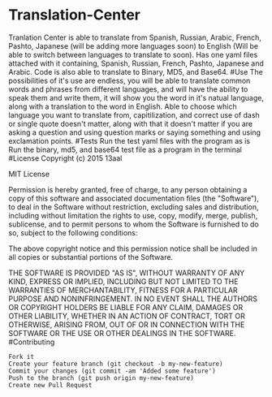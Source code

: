 # Translation-Center
Tranlation Center is able to translate from Spanish, Russian, Arabic, French, Pashto, Japanese (will be adding more languages soon) to English (Will be able to switch between languages to translate to soon). Has one yaml files attached with it containing, Spanish, Russian, French, Pashto, Japanese and Arabic. Code is also able to translate to Binary, MD5, and Base64.
#Use
The possibilities of it's use are endless, you will be able to translate common words and phrases from different languages, and will have the ability to speak them and write them, it will show you the word in it's natual language, along with a translation to the word in English. Able to choose which language you want to translate from, capitilization, and correct use of dash or single quote doesn't matter, along with that it doesn't matter if you are asking a question and using question marks or saying something and using exclamation points.
#Tests
Run the test yaml files with the program as is
Run the binary, md5, and base64 test file as a program in the terminal
#License
Copyright (c) 2015 13aal

MIT License

Permission is hereby granted, free of charge, to any person obtaining
a copy of this software and associated documentation files (the
"Software"), to deal in the Software without restriction, excluding sales and distribution,
including without limitation the rights to use, copy, modify, merge, publish, sublicense, 
and to permit persons to whom the Software is furnished
to do so, subject to the following conditions:

The above copyright notice and this permission notice shall be
included in all copies or substantial portions of the Software.

THE SOFTWARE IS PROVIDED "AS IS", WITHOUT WARRANTY OF ANY KIND,
EXPRESS OR IMPLIED, INCLUDING BUT NOT LIMITED TO THE WARRANTIES OF
MERCHANTABILITY, FITNESS FOR A PARTICULAR PURPOSE AND
NONINFRINGEMENT. IN NO EVENT SHALL THE AUTHORS OR COPYRIGHT HOLDERS BE
LIABLE FOR ANY CLAIM, DAMAGES OR OTHER LIABILITY, WHETHER IN AN ACTION
OF CONTRACT, TORT OR OTHERWISE, ARISING FROM, OUT OF OR IN CONNECTION
WITH THE SOFTWARE OR THE USE OR OTHER DEALINGS IN THE SOFTWARE.
#Contributing 

    Fork it
    Create your feature branch (git checkout -b my-new-feature)
    Commit your changes (git commit -am 'Added some feature')
    Push to the branch (git push origin my-new-feature)
    Create new Pull Request

